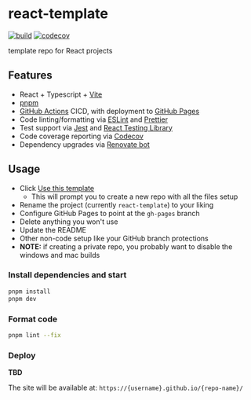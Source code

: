 # react-template

[![build](https://github.com/will-molloy/react-template/workflows/build/badge.svg?event=push)](https://github.com/will-molloy/react-template/actions?query=workflow%3Abuild)
[![codecov](https://codecov.io/gh/will-molloy/react-template/branch/main/graph/badge.svg)](https://codecov.io/gh/will-molloy/react-template)

template repo for React projects

## Features

- React + Typescript + [Vite](https://vitejs.dev/)
- [pnpm](https://pnpm.io/)
- [GitHub Actions](https://github.com/features/actions) CICD, with deployment to [GitHub Pages](https://pages.github.com/)
- Code linting/formatting via [ESLint](https://eslint.org/) and [Prettier](https://prettier.io/)
- Test support via [Jest](https://jestjs.io/) and [React Testing Library](https://testing-library.com/react)
- Code coverage reporting via [Codecov](https://codecov.io/)
- Dependency upgrades via [Renovate bot](https://renovatebot.com)

## Usage

- Click [Use this template](https://github.com/will-molloy/react-template/generate)
  - This will prompt you to create a new repo with all the files setup
- Rename the project (currently `react-template`) to your liking
- Configure GitHub Pages to point at the `gh-pages` branch
- Delete anything you won't use
- Update the README
- Other non-code setup like your GitHub branch protections
- **NOTE:** if creating a private repo, you probably want to disable the windows and mac builds

### Install dependencies and start

```bash
pnpm install
pnpm dev
```

### Format code

```bash
pnpm lint --fix
```

### Deploy

**TBD**

The site will be available at: `https://{username}.github.io/{repo-name}/`

